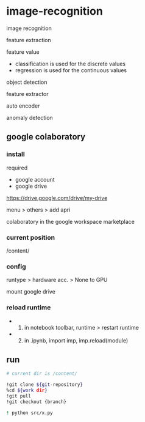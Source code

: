 # image-recognition

image recognition

feature extraction

feature value

- classification is used for the discrete values
- regression is used for the continuous values

object detection

feature extractor

auto encoder

anomaly detection

## google colaboratory

### install

required

- google account
- google drive

https://drive.google.com/drive/my-drive

menu > others > add apri

colaboratory in the google workspace marketplace

### current position

/content/

### config

runtype > hardware acc. > None to GPU

mount google drive

### reload runtime

- 1. in notebook toolbar, runtime > restart runtime
- 2. in .ipynb, import imp, imp.reload(module)

## run

```sh
# current dir is /content/

!git clone ${git-repository}
%cd ${work dir}
!git pull
!git checkout {branch}
```

```sh
! python src/x.py
```

